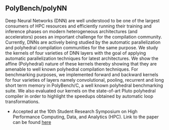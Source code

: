 ## PolyBench/polyNN

Deep Neural Networks (DNN) are well understood to be one of the largest consumers of HPC resources and efficiently running their training and inference phases on modern heterogeneous architectures (and accelerators) poses an important challenge for the compilation community. Currently, DNNs are actively being studied by the
automatic parallelization and polyhedral compilation communities for the same purpose. We study the kernels of four varieties of DNN layers with the goal of applying automatic parallelization techniques for latest architectures. 
We show the affine (Polyhedral) nature of these kernels thereby showing that they are amenable to well known polyhedral compilation techniques. 
For benchmarking purposes, we implemented forward and
backward kernels for four varieties of layers namely convolutional, pooling, recurrent and long short term memory in
PolyBench/C, a well known polyhedral benchmarking suite. We also evaluated our kernels on the state-of-art Pluto polyhedral compiler in order to highlight the speedups obtained by automatic loop transformations.

- Accepted at the 10th Student Research Symposium on High Performance Computing, Data, and Analytics (HPC). Link to the paper can be found [here](https://drive.google.com/open?id=1yEi5kYJ8E66EnTPiKz3OCS0kX7NFadPo)
